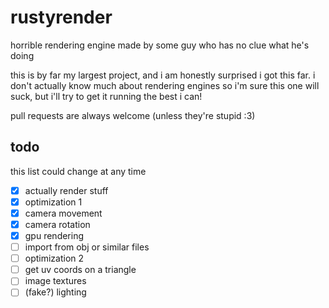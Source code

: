 # rustyrender
horrible rendering engine made by some guy who has no clue what he's doing

this is by far my largest project, and i am honestly surprised i got this far. i don't actually know much about rendering engines so i'm sure this one will suck, but i'll try to get it running the best i can!

pull requests are always welcome (unless they're stupid :3)

## todo
this list could change at any time 

- [x] actually render stuff
- [x] optimization 1
- [x] camera movement
- [x] camera rotation
- [x] gpu rendering
- [ ] import from obj or similar files
- [ ] optimization 2
- [ ] get uv coords on a triangle
- [ ] image textures
- [ ] (fake?) lighting
